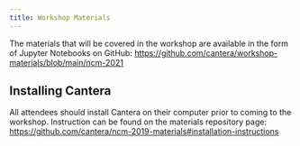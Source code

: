 ```yaml
---
title: Workshop Materials
---
```


The materials that will be covered in the workshop are available in the form of Jupyter Notebooks on GitHub: <https://github.com/cantera/workshop-materials/blob/main/ncm-2021>

## Installing Cantera

All attendees should install Cantera on their computer prior to coming to the workshop. Instruction can be found on the materials repository page: <https://github.com/cantera/ncm-2019-materials#installation-instructions>
